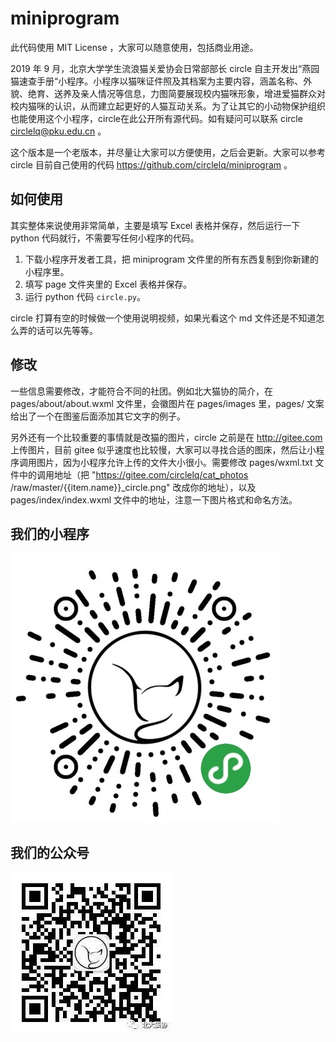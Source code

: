 # miniprogram

此代码使用 MIT License ，大家可以随意使用，包括商业用途。

2019 年 9 月，北京大学学生流浪猫关爱协会日常部部长 circle 自主开发出“燕园猫速查手册“小程序。小程序以猫咪证件照及其档案为主要内容，涵盖名称、外貌、绝育、送养及亲人情况等信息，力图简要展现校内猫咪形象，增进爱猫群众对校内猫咪的认识，从而建立起更好的人猫互动关系。为了让其它的小动物保护组织也能使用这个小程序，circle在此公开所有源代码。如有疑问可以联系 circle circlelq@pku.edu.cn 。

这个版本是一个老版本，并尽量让大家可以方便使用，之后会更新。大家可以参考 circle 目前自己使用的代码 https://github.com/circlelq/miniprogram 。

## 如何使用

其实整体来说使用非常简单，主要是填写 Excel 表格并保存，然后运行一下 python 代码就行，不需要写任何小程序的代码。

1. 下载小程序开发者工具，把 miniprogram 文件里的所有东西复制到你新建的小程序里。
2. 填写 page 文件夹里的 Excel 表格并保存。
3. 运行 python 代码 `circle.py`。

circle 打算有空的时候做一个使用说明视频，如果光看这个 md 文件还是不知道怎么弄的话可以先等等。

## 修改

一些信息需要修改，才能符合不同的社团。例如北大猫协的简介，在 pages/about/about.wxml 文件里，会徽图片在 pages/images 里，pages/ 文案 给出了一个在图鉴后面添加其它文字的例子。

另外还有一个比较重要的事情就是改猫的图片，circle 之前是在 http://gitee.com 上传图片，目前 gitee 似乎速度也比较慢，大家可以寻找合适的图床，然后让小程序调用图片，因为小程序允许上传的文件大小很小。需要修改 pages/wxml.txt 文件中的调用地址（把 "https://gitee.com/circlelq/cat_photos /raw/master/{{item.name}}_circle.png" 改成你的地址），以及 pages/index/index.wxml 文件中的地址，注意一下图片格式和命名方法。

## 我们的小程序

![image](小程序.JPG)

## 我们的公众号

![640](640.jpeg)